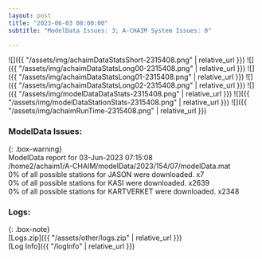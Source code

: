 ```yaml
---
layout: post
title: "2023-06-03 08:00:00"
subtitle: "ModelData Issues: 3; A-CHAIM System Issues: 0"

---
```


![]({{ "/assets/img/achaimDataStatsShort-2315408.png" | relative_url }})
![]({{ "/assets/img/achaimDataStatsLong00-2315408.png" | relative_url }})
![]({{ "/assets/img/achaimDataStatsLong01-2315408.png" | relative_url }})
![]({{ "/assets/img/achaimDataStatsLong02-2315408.png" | relative_url }})
![]({{ "/assets/img/modelDataDataStats-2315408.png" | relative_url }})
![]({{ "/assets/img/modelDataStationStats-2315408.png" | relative_url }})
![]({{ "/assets/img/achaimRunTime-2315408.png" | relative_url }})


### ModelData Issues:  
  
{: .box-warning}  
 ModelData report for 03-Jun-2023 07:15:08   
 /home2/achaim1/A-CHAIM/modelData/2023/154/07/modelData.mat   
 0% of all possible stations for JASON were downloaded. x7   
 0% of all possible stations for KASI were downloaded. x2639   
 0% of all possible stations for KARTVERKET were downloaded. x2348   
  


### Logs:  
  
{: .box-note}  
[Logs.zip]({{ "/assets/other/logs.zip" | relative_url }})  
[Log Info]({{ "/logInfo" | relative_url }})  
